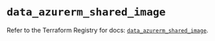 # `data_azurerm_shared_image`

Refer to the Terraform Registry for docs: [`data_azurerm_shared_image`](https://registry.terraform.io/providers/hashicorp/azurerm/4.50.0/docs/data-sources/shared_image).
